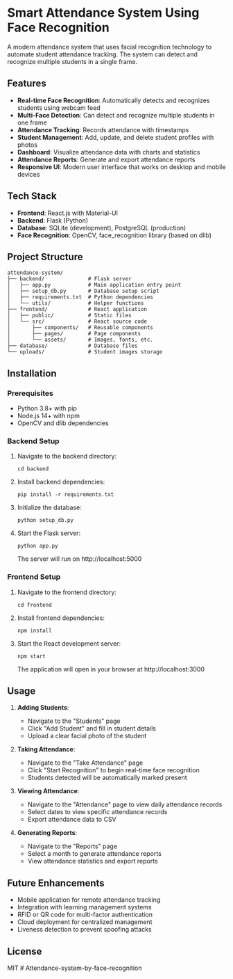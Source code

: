 # Smart Attendance System Using Face Recognition

A modern attendance system that uses facial recognition technology to automate student attendance tracking. The system can detect and recognize multiple students in a single frame.

## Features

- **Real-time Face Recognition**: Automatically detects and recognizes students using webcam feed
- **Multi-Face Detection**: Can detect and recognize multiple students in one frame
- **Attendance Tracking**: Records attendance with timestamps
- **Student Management**: Add, update, and delete student profiles with photos
- **Dashboard**: Visualize attendance data with charts and statistics
- **Attendance Reports**: Generate and export attendance reports
- **Responsive UI**: Modern user interface that works on desktop and mobile devices

## Tech Stack

- **Frontend**: React.js with Material-UI 
- **Backend**: Flask (Python)
- **Database**: SQLite (development), PostgreSQL (production)
- **Face Recognition**: OpenCV, face_recognition library (based on dlib)

## Project Structure

```
attendance-system/
├── backend/              # Flask server
│   ├── app.py            # Main application entry point
│   ├── setup_db.py       # Database setup script
│   ├── requirements.txt  # Python dependencies
│   └── utils/            # Helper functions
├── frontend/             # React application
│   ├── public/           # Static files
│   └── src/              # React source code
│       ├── components/   # Reusable components
│       ├── pages/        # Page components
│       └── assets/       # Images, fonts, etc.
├── database/             # Database files
└── uploads/              # Student images storage
```

## Installation

### Prerequisites

- Python 3.8+ with pip
- Node.js 14+ with npm
- OpenCV and dlib dependencies

### Backend Setup

1. Navigate to the backend directory:
   ```
   cd backend
   ```

2. Install backend dependencies:
   ```
   pip install -r requirements.txt
   ```

3. Initialize the database:
   ```
   python setup_db.py
   ```

4. Start the Flask server:
   ```
   python app.py
   ```
   The server will run on http://localhost:5000

### Frontend Setup

1. Navigate to the frontend directory:
   ```
   cd frontend
   ```

2. Install frontend dependencies:
   ```
   npm install
   ```

3. Start the React development server:
   ```
   npm start
   ```
   The application will open in your browser at http://localhost:3000

## Usage

1. **Adding Students**: 
   - Navigate to the "Students" page
   - Click "Add Student" and fill in student details
   - Upload a clear facial photo of the student

2. **Taking Attendance**:
   - Navigate to the "Take Attendance" page
   - Click "Start Recognition" to begin real-time face recognition
   - Students detected will be automatically marked present

3. **Viewing Attendance**:
   - Navigate to the "Attendance" page to view daily attendance records
   - Select dates to view specific attendance records
   - Export attendance data to CSV

4. **Generating Reports**:
   - Navigate to the "Reports" page
   - Select a month to generate attendance reports
   - View attendance statistics and export reports

## Future Enhancements

- Mobile application for remote attendance tracking
- Integration with learning management systems
- RFID or QR code for multi-factor authentication
- Cloud deployment for centralized management
- Liveness detection to prevent spoofing attacks

## License

MIT #   A t t e n d a n c e - s y s t e m - b y - f a c e - r e c o g n i t i o n 
 
 
